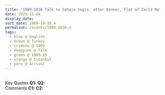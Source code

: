 ```yaml
---
title: "1989-1030 Talk to Sahaja Yogis, after Dinner, Flat of Carla Mottino, Pakel Apt. 2, Birinci Cadde 30, Arnavutkoy, Istanbul, Turkey"
date: 2023-11-04
display_date: 
sort_date: 1989-10-30.4
permalink: /events/1989-1030-d
tags:
  - blue @ English
  - brown @ Turkey
  - crimson @ 1989
  - deeppink @ Talk
  - green @ 1989-10
  - orange @ Istanbul
  - peru @ Arrival
---
```


<br>

<wave-list>
  <list-title color="DarkSeaGreen" width="55">Key Quotes</list-title>
  <list-item color="BlanchedAlmond" width="280"><b>Q1:</b> <i></i></list-item>
  <list-item color="Lavender" width="280"><b>Q2:</b> <i></i></list-item>
</wave-list>

<br>

<wave-list>
  <list-title color="DarkSeaGreen" width="55">Comments</list-title>
  <list-item color="BlanchedAlmond" width="280"><b>C1:</b> <i></i></list-item>
  <list-item color="Lavender" width="280"><b>C2:</b> <i></i></list-item>
</wave-list>